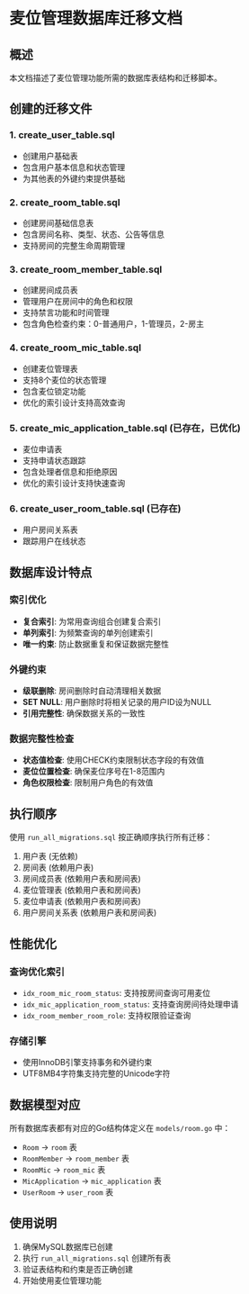 # 麦位管理数据库迁移文档

## 概述

本文档描述了麦位管理功能所需的数据库表结构和迁移脚本。

## 创建的迁移文件

### 1. create_user_table.sql
- 创建用户基础表
- 包含用户基本信息和状态管理
- 为其他表的外键约束提供基础

### 2. create_room_table.sql
- 创建房间基础信息表
- 包含房间名称、类型、状态、公告等信息
- 支持房间的完整生命周期管理

### 3. create_room_member_table.sql
- 创建房间成员表
- 管理用户在房间中的角色和权限
- 支持禁言功能和时间管理
- 包含角色检查约束：0-普通用户，1-管理员，2-房主

### 4. create_room_mic_table.sql
- 创建麦位管理表
- 支持8个麦位的状态管理
- 包含麦位锁定功能
- 优化的索引设计支持高效查询

### 5. create_mic_application_table.sql (已存在，已优化)
- 麦位申请表
- 支持申请状态跟踪
- 包含处理者信息和拒绝原因
- 优化的索引设计支持快速查询

### 6. create_user_room_table.sql (已存在)
- 用户房间关系表
- 跟踪用户在线状态

## 数据库设计特点

### 索引优化
- **复合索引**: 为常用查询组合创建复合索引
- **单列索引**: 为频繁查询的单列创建索引
- **唯一约束**: 防止数据重复和保证数据完整性

### 外键约束
- **级联删除**: 房间删除时自动清理相关数据
- **SET NULL**: 用户删除时将相关记录的用户ID设为NULL
- **引用完整性**: 确保数据关系的一致性

### 数据完整性检查
- **状态值检查**: 使用CHECK约束限制状态字段的有效值
- **麦位位置检查**: 确保麦位序号在1-8范围内
- **角色权限检查**: 限制用户角色的有效值

## 执行顺序

使用 `run_all_migrations.sql` 按正确顺序执行所有迁移：

1. 用户表 (无依赖)
2. 房间表 (依赖用户表)
3. 房间成员表 (依赖用户表和房间表)
4. 麦位管理表 (依赖用户表和房间表)
5. 麦位申请表 (依赖用户表和房间表)
6. 用户房间关系表 (依赖用户表和房间表)

## 性能优化

### 查询优化索引
- `idx_room_mic_room_status`: 支持按房间查询可用麦位
- `idx_mic_application_room_status`: 支持查询房间待处理申请
- `idx_room_member_room_role`: 支持权限验证查询

### 存储引擎
- 使用InnoDB引擎支持事务和外键约束
- UTF8MB4字符集支持完整的Unicode字符

## 数据模型对应

所有数据库表都有对应的Go结构体定义在 `models/room.go` 中：
- `Room` -> `room` 表
- `RoomMember` -> `room_member` 表  
- `RoomMic` -> `room_mic` 表
- `MicApplication` -> `mic_application` 表
- `UserRoom` -> `user_room` 表

## 使用说明

1. 确保MySQL数据库已创建
2. 执行 `run_all_migrations.sql` 创建所有表
3. 验证表结构和约束是否正确创建
4. 开始使用麦位管理功能